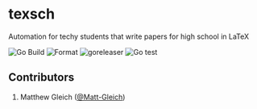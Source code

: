 # texsch

Automation for techy students that write papers for high school in LaTeX

![Go Build](https://github.com/Matt-Gleich/texsch/workflows/Go%20Build/badge.svg)
![Format](https://github.com/Matt-Gleich/texsch/workflows/Format/badge.svg)
![goreleaser](https://github.com/Matt-Gleich/texsch/workflows/goreleaser/badge.svg)
![Go test](https://github.com/Matt-Gleich/texsch/workflows/Go%20test/badge.svg)

## Contributors

1. Matthew Gleich ([@Matt-Gleich]("http://www.github.com/Matt-Gleich"))
